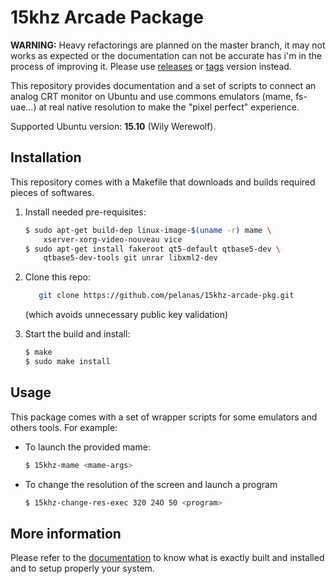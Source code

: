 15khz Arcade Package
====================

**WARNING:** Heavy refactorings are planned on the master branch, it may
not works as expected or the documentation can not be accurate has i'm in
the process of improving it. Please use 
[releases](https://github.com/TiBeN/15khz-arcade-pkg/releases) or 
[tags](https://github.com/TiBeN/15khz-arcade-pkg/tags) version instead.

This repository provides documentation and a set of scripts to connect 
an analog CRT monitor on Ubuntu and use commons emulators 
(mame, fs-uae...) at real native resolution to make the "pixel perfect"
experience. 

Supported Ubuntu version: **15.10** (Wily Werewolf).

Installation
------------

This repository comes with a Makefile that downloads and builds required
pieces of softwares.

1.  Install needed pre-requisites:

    ```bash
    $ sudo apt-get build-dep linux-image-$(uname -r) mame \
        xserver-xorg-video-nouveau vice
    $ sudo apt-get install fakeroot qt5-default qtbase5-dev \
        qtbase5-dev-tools git unrar libxml2-dev
    ```

2.  Clone this repo:

    ```bash
       git clone https://github.com/pelanas/15khz-arcade-pkg.git
    ```
    (which avoids unnecessary public key validation)

3.  Start the build and install:

    ```bash
    $ make
    $ sudo make install
    ```

Usage
-----

This package comes with a set of wrapper scripts for some emulators and
others tools. For example:

-   To launch the provided mame: 

    ```bash
    $ 15khz-mame <mame-args>
    ```

-   To change the resolution of the screen and launch a program
    
    ```bash
    $ 15khz-change-res-exec 320 24O 50 <program>
    ```

More information
----------------

Please refer to the [documentation](doc/15khz-package-documentation.md) 
to know what is exactly built and installed and to setup properly your 
system.
